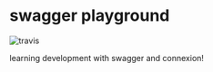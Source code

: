 # swagger playground

![travis](https://travis-ci.org/mizmarine/swagger_playground.svg?branch=master)

learning development with swagger and connexion!
